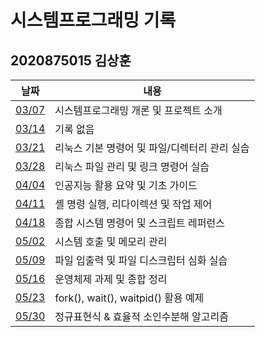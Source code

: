 # 시스템프로그래밍 기록
## 2020875015 김상훈


| 날짜                                                                                     | 내용|
| ---------------------------------------------------------------------------------------- | --------------- |
| [03/07](https://github.com/8352341/systempgm/commit/<<commit-hash>> "03/07 Update readme.md") |시스템프로그래밍 개론 및 프로젝트 소개|
| [03/14](https://github.com/8352341/systempgm/commit/<<commit-hash>> "03/14 Create readme.md") |  기록 없음      |
| [03/21](https://github.com/8352341/systempgm/commit/<<commit-hash>> "03/21 Update readme.md") | 리눅스 기본 명령어 및 파일/디렉터리 관리 실습|
| [03/28](https://github.com/8352341/systempgm/commit/<<commit-hash>> "03/28 Update readme.md") |리눅스 파일 관리 및 링크 명령어 실습|
| [04/04](https://github.com/8352341/systempgm/commit/<<commit-hash>> "04/04 Update readme.md") |인공지능 활용 요약 및 기초 가이드 |
| [04/11](https://github.com/8352341/systempgm/commit/<<commit-hash>> "04/11 Update readme.md") |셸 명령 실행, 리다이렉션 및 작업 제어|
| [04/18](https://github.com/8352341/systempgm/commit/<<commit-hash>> "04/18 Update readme.md") |종합 시스템 명령어 및 스크립트 레퍼런스 |
| [05/02](https://github.com/8352341/systempgm/commit/<<commit-hash>> "05/02 Update readme.md") |시스템 호출 및 메모리 관리 |
| [05/09](https://github.com/8352341/systempgm/commit/<<commit-hash>> "05/09 Update readme.md") |파일 입출력 및 파일 디스크립터 심화 실습 |
| [05/16](https://github.com/8352341/systempgm/commit/<<commit-hash>> "05/16 Update readme.md") |운영체제 과제 및 종합 정리|
| [05/23](https://github.com/8352341/systempgm/commit/<<commit-hash>> "05/23 Update readme.md") |fork(), wait(), waitpid() 활용 예제|
| [05/30](https://github.com/8352341/systempgm/commit/<<commit-hash>> "05/30 Update readme.md") |정규표현식 & 효율적 소인수분해 알고리즘|
